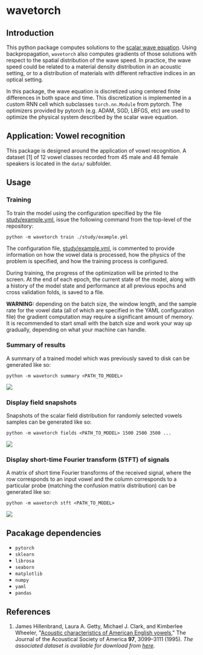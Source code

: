 # wavetorch

## Introduction

This python package computes solutions to the [scalar wave equation](https://en.wikipedia.org/wiki/Wave_equation). Using backpropagation, `wavetorch` also computes gradients of those solutions with respect to the spatial distribution of the wave speed. In practice, the wave speed could be related to a material density distribution in an acoustic setting, or to a distribution of materials with different refractive indices in an optical setting. 

In this package, the wave equation is discretized using centered finite differences in both space and time. This discretization is implemented in a custom RNN cell which subclasses `torch.nn.Module` from pytorch. The optimizers provided by pytorch (e.g. ADAM, SGD, LBFGS, etc) are used to optimize the physical system described by the scalar wave equation.

## Application: Vowel recognition

This package is designed around the application of vowel recognition. A dataset [1] of 12 vowel classes recorded from 45 male and 48 female speakers is located in the `data/` subfolder.

## Usage

### Training

To train the model using the configuration specified by the file [study/example.yml](study/example.yml), issue the following command from the top-level of the repository:
```
python -m wavetorch train ./study/example.yml
```
The configuration file, [study/example.yml](study/example.yml), is commented to provide information on how the vowel data is processed, how the physics of the problem is specified, and how the training process is configured.

During training, the progress of the optimization will be printed to the screen. At the end of each epoch, the current state of the model, along with a history of the model state and performance at all previous epochs and cross validation folds, is saved to a file.

**WARNING:** depending on the batch size, the window length, and the sample rate for the vowel data (all of which are specified in the YAML configuration file) the gradient computation may require a significant amount of memory. It is recommended to start small with the batch size and work your way up gradually, depending on what your machine can handle.

### Summary of results

A summary of a trained model which was previously saved to disk can be generated like so:
```
python -m wavetorch summary <PATH_TO_MODEL>
```

![](../master/img/summary.png)

### Display field snapshots

Snapshots of the scalar field distribution for randomly selected vowels samples can be generated like so:
```
python -m wavetorch fields <PATH_TO_MODEL> 1500 2500 3500 ...
```

![](../master/img/fields.png)

### Display short-time Fourier transform (STFT) of signals

A matrix of short time Fourier transforms of the received signal, where the row corresponds to an input vowel and the column corresponds to a particular probe (matching the confusion matrix distribution) can be generated like so:
```
python -m wavetorch stft <PATH_TO_MODEL>
```

![](../master/img/stft.png)

## Pacakage dependencies

* `pytorch`
* `sklearn`
* `librosa`
* `seaborn`
* `matplotlib`
* `numpy`
* `yaml`
* `pandas`

## References

1. James  Hillenbrand,  Laura  A.  Getty,  Michael  J.  Clark, and  Kimberlee  Wheeler,  "[Acoustic  characteristics  of
American English vowels](http://dx.doi.org/%2010.1121/1.411872)," The Journal of the Acoustical Society of America **97**, 3099–3111 (1995). *The associated dataset is available for download from [here](https://homepages.wmich.edu/~hillenbr/voweldata.html).*
